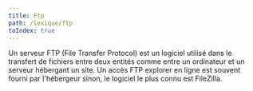 ```yaml
---
title: Ftp
path: /lexique/ftp
toIndex: true
---
```


Un serveur FTP (File Transfer Protocol) est un logiciel utilisé dans le transfert de fichiers entre deux entités comme entre un ordinateur et un serveur hébergant un site. Un accès FTP explorer en ligne est souvent fourni par l'hébergeur sinon, le logiciel le plus connu est FileZilla.
